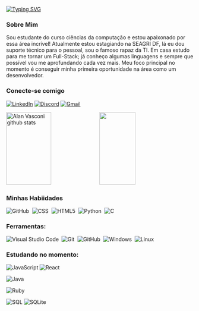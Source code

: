 [![Typing SVG](https://readme-typing-svg.herokuapp.com/?color=87CEFA&size=35&center=true&vCenter=true&width=1000&lines=Olá+,+sejam+bem+vindos!;Ao+meu+perfil+do+GituHub!:%29;Conheçam+um+pouco+Sobre+Mim!:%29)](https://git.io/typing-svg)
  

### Sobre Mim

Sou estudante do curso ciências da computação e estou apaixonado por essa área incrível! Atualmente estou estagiando na SEAGRI DF, lá eu dou suporte técnico para o pessoal, sou o famoso rapaz da TI. Em casa estudo para me tornar um Full-Stack; já conheço algumas linguagens e sempre que possível vou me aprofundando cada vez mais. Meu foco principal no momento é conseguir minha primeira oportunidade na área como um desenvolvedor.

  

### Conecte-se comigo

  

[![LinkedIn](https://img.shields.io/badge/LinkedIn-000?style=for-the-badge&logo=linkedin&logoColor=0E76A8)](https://www.linkedin.com/in/andresm-008s) [![Discord](https://img.shields.io/badge/Discord-000?style=for-the-badge&logo=discord)](https://www.discord.com/in/andreot/) [![Gmail](https://img.shields.io/badge/Gmail-000?style=for-the-badge&logo=gmail&logoColor=red)](mailto:andremarques02345@gmail.com)

  

  

<img width="49%" height="195px" src="https://github-readme-stats.vercel.app/api?username=AndreSMarques&show_icons=true&count_private=true&hide_border=true&title_color=87CEFA&icon_color=87CEFA&text_color=c9d1d9&bg_color=0d1117" alt="Alan Vasconi github stats" /> <img width="44%" height="195px" src="https://github-readme-stats.vercel.app/api/top-langs/?username=AndreSMarques&layout=compact&hide_border=true&title_color=87CEFA&text_color=87CEFA&bg_color=0d1117" />

### Minhas Habiidades
![GitHub](https://img.shields.io/badge/-GitHub-000?style=for-the-badge&logo=github&labelColor=0D1117)&nbsp;
![CSS](https://img.shields.io/badge/-CSS-000?style=for-the-badge&logo=CSS3&logoColor=1572B6&labelColor=0D1117)&nbsp;
![HTML5](https://img.shields.io/badge/HTML5-E34F26?style=for-the-badge&logo=html5&logoColor=white)&nbsp;
![Python](https://img.shields.io/badge/Python-14354C?style=for-the-badge&logo=python&logoColor=white)&nbsp; 
![C](https://img.shields.io/badge/C-000?style=for-the-badge&logo=c)

### Ferramentas:
![Visual Studio Code](https://img.shields.io/badge/-Visual%20Studio%20Code-000?style=for-the-badge&logo=visual-studio-code&logoColor=007ACC&labelColor=0D1117)&nbsp;
![Git](https://img.shields.io/badge/-Git-000?style=for-the-badge&logo=git&labelColor=0D1117)&nbsp;
![GitHub](https://img.shields.io/badge/-GitHub-000?style=for-the-badge&logo=github&labelColor=0D1117)&nbsp;
![Windows](https://img.shields.io/badge/-Windows-000?style=for-the-badge&logo=windows&labelColor=0D1117)&nbsp;
![Linux](https://img.shields.io/badge/Linux-000?style=for-the-badge&logo=linux&logoColor=FCC624)

### Estudando no momento:
![JavaScript](https://img.shields.io/badge/JavaScript-F7DF1E?style=for-the-badge&logo=javascript&logoColor=black)  ![React](https://img.shields.io/badge/React-20232A?style=for-the-badge&logo=react&logoColor=61DAFB) 

![Java](https://img.shields.io/badge/java-%23ED8B00.svg?style=for-the-badge&logo=openjdk&logoColor=white)

![Ruby](https://img.shields.io/badge/Ruby-CC342D?style=for-the-badge&logo=ruby&logoColor=white)&nbsp;

![SQL](https://img.shields.io/badge/MySQL-00000F?style=for-the-badge&logo=mysql&logoColor=white) ![SQLite](https://camo.githubusercontent.com/a70acd6a08011d6d5b9de685afa9df13c77b5a14e65cada4afc7092bb67e434c/68747470733a2f2f696d672e736869656c64732e696f2f62616467652f53514c6974652d3030303f7374796c653d666f722d7468652d6261646765266c6f676f3d73716c697465266c6f676f436f6c6f723d303734303545)


